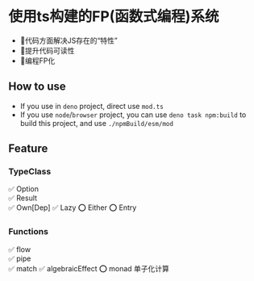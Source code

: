 # 使用ts构建的FP(函数式编程)系统
+ 🚀代码方面解决JS存在的“特性”
+ 🚀提升代码可读性
+ 🚀编程FP化

## How to use
+ If you use in `deno` project, direct use `mod.ts`
+ If you use  `node`/`browser` project, you can use `deno task npm:build` to build this project, and use `./npmBuild/esm/mod`


## Feature
### TypeClass
  ✅ Option  
  ✅ Result  
  ✅ Own[Dep]
  ✅ Lazy
  ⭕️ Either
  ⭕️ Entry

### Functions
  ✅  flow  
  ✅  pipe  
  ✅  match
  ✅  algebraicEffect
  ⭕️  monad 单子化计算
